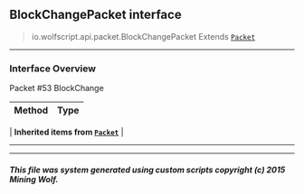 ## BlockChangePacket __interface__

>io.wolfscript.api.packet.BlockChangePacket
>Extends [`Packet`](Packet.md)

---

### Interface Overview

Packet #53 BlockChange

Method | Type   
--- | :--- 
 |
__Inherited items from [`Packet`](Packet.md)__ |





---



---


##### This file was system generated using custom scripts copyright (c) 2015 Mining Wolf.
	

